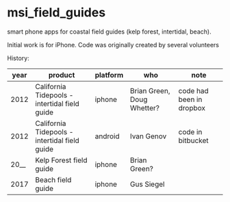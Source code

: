 # msi_field_guides
smart phone apps for coastal field guides (kelp forest, intertidal, beach).

Initial work is for iPhone. Code was originally created by several volunteers

History:

| year | product | platform | who | note | 
|------|---------|----------|-----|------|
|2012 | California Tidepools - intertidal field guide | iphone |Brian Green, Doug Whetter? | code had been in dropbox|
|2012 | California Tidepools - intertidal field guide | android |Ivan Genov| code in bitbucket |
|20__ | Kelp Forest field guide |iphone |Brian Green? | |
|2017 | Beach field guide | iphone | Gus Siegel |



